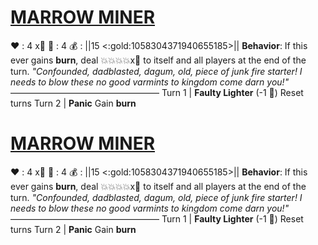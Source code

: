 # [__**MARROW MINER**__](<https://www.youtube.com/watch?v=JgBpABEoIog>)
❤️ : 4 x👥
🔷 : 4
💰 : ||15 <:gold:1058304371940655185>||
**Behavior**: If this ever gains __burn__, deal 💥💥💥💥x👥 to itself and all players at the end of the turn. 
*"Confounded, dadblasted, dagum, old, piece of junk fire starter! I needs to blow these no good varmints to kingdom come darn you!"*
—————————————————
Turn 1  |  **Faulty Lighter** (-1 🔷) Reset turns
Turn 2 | **Panic** Gain __burn__

# [__**MARROW MINER**__](<https://www.youtube.com/watch?v=JgBpABEoIog>)
❤️ : 4 x👥
🔷 : 4
💰 : ||15 <:gold:1058304371940655185>||
**Behavior**: If this ever gains __burn__, deal 💥💥💥💥x👥 to itself and all players at the end of the turn. 
*"Confounded, dadblasted, dagum, old, piece of junk fire starter! I needs to blow these no good varmints to kingdom come darn you!"*
—————————————————
Turn 1  |  **Faulty Lighter** (-1 🔷) Reset turns
Turn 2 | **Panic** Gain __burn__
